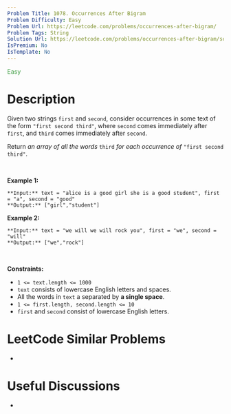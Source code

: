 ```yaml
---
Problem Title: 1078. Occurrences After Bigram
Problem Difficulty: Easy
Problem Url: https://leetcode.com/problems/occurrences-after-bigram/
Problem Tags: String
Solution Url: https://leetcode.com/problems/occurrences-after-bigram/solution/
IsPremium: No
IsTemplate: No
---
```


<span style="color: rgb(67, 160, 71);">Easy</span>

# Description

Given two strings `first` and `second`, consider occurrences in some text of the form `"first second third"`, where `second` comes immediately after `first`, and `third` comes immediately after `second`.


Return *an array of all the words* `third` *for each occurrence of* `"first second third"`.


 


**Example 1:**



```
**Input:** text = "alice is a good girl she is a good student", first = "a", second = "good"
**Output:** ["girl","student"]

```
**Example 2:**



```
**Input:** text = "we will we will rock you", first = "we", second = "will"
**Output:** ["we","rock"]

```

 


**Constraints:**


* `1 <= text.length <= 1000`
* `text` consists of lowercase English letters and spaces.
* All the words in `text` a separated by **a single space**.
* `1 <= first.length, second.length <= 10`
* `first` and `second` consist of lowercase English letters.




# LeetCode Similar Problems

- []()

# Useful Discussions

- []()
